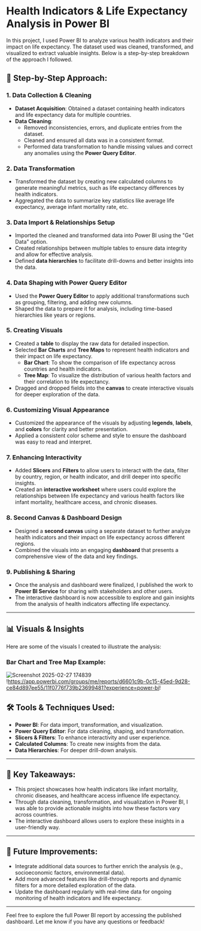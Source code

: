 # Health Indicators & Life Expectancy Analysis in Power BI

In this project, I used Power BI to analyze various health indicators and their impact on life expectancy. The dataset used was cleaned, transformed, and visualized to extract valuable insights. Below is a step-by-step breakdown of the approach I followed.

## 🚀 Step-by-Step Approach:

### 1. **Data Collection & Cleaning**
   - **Dataset Acquisition**: Obtained a dataset containing health indicators and life expectancy data for multiple countries.
   - **Data Cleaning**:
     - Removed inconsistencies, errors, and duplicate entries from the dataset.
     - Cleaned and ensured all data was in a consistent format.
     - Performed data transformation to handle missing values and correct any anomalies using the **Power Query Editor**.

### 2. **Data Transformation**
   - Transformed the dataset by creating new calculated columns to generate meaningful metrics, such as life expectancy differences by health indicators.
   - Aggregated the data to summarize key statistics like average life expectancy, average infant mortality rate, etc.

### 3. **Data Import & Relationships Setup**
   - Imported the cleaned and transformed data into Power BI using the "Get Data" option.
   - Created relationships between multiple tables to ensure data integrity and allow for effective analysis.
   - Defined **data hierarchies** to facilitate drill-downs and better insights into the data.

### 4. **Data Shaping with Power Query Editor**
   - Used the **Power Query Editor** to apply additional transformations such as grouping, filtering, and adding new columns.
   - Shaped the data to prepare it for analysis, including time-based hierarchies like years or regions.

### 5. **Creating Visuals**
   - Created a **table** to display the raw data for detailed inspection.
   - Selected **Bar Charts** and **Tree Maps** to represent health indicators and their impact on life expectancy.
     - **Bar Chart**: To show the comparison of life expectancy across countries and health indicators.
     - **Tree Map**: To visualize the distribution of various health factors and their correlation to life expectancy.
   - Dragged and dropped fields into the **canvas** to create interactive visuals for deeper exploration of the data.

### 6. **Customizing Visual Appearance**
   - Customized the appearance of the visuals by adjusting **legends**, **labels**, and **colors** for clarity and better presentation.
   - Applied a consistent color scheme and style to ensure the dashboard was easy to read and interpret.

### 7. **Enhancing Interactivity**
   - Added **Slicers** and **Filters** to allow users to interact with the data, filter by country, region, or health indicator, and drill deeper into specific insights.
   - Created an **interactive worksheet** where users could explore the relationships between life expectancy and various health factors like infant mortality, healthcare access, and chronic diseases.

### 8. **Second Canvas & Dashboard Design**
   - Designed a **second canvas** using a separate dataset to further analyze health indicators and their impact on life expectancy across different regions.
   - Combined the visuals into an engaging **dashboard** that presents a comprehensive view of the data and key findings.

### 9. **Publishing & Sharing**
   - Once the analysis and dashboard were finalized, I published the work to **Power BI Service** for sharing with stakeholders and other users.
   - The interactive dashboard is now accessible to explore and gain insights from the analysis of health indicators affecting life expectancy.

---

## 📊 Visuals & Insights

Here are some of the visuals I created to illustrate the analysis:

### Bar Chart and Tree Map Example:
![Screenshot 2025-02-27 174839](https://github.com/user-attachments/assets/0d7c56ad-32e1-4ec9-befe-d38573306905)
!https://app.powerbi.com/groups/me/reports/d6601c9b-0c15-45ed-9d28-ce84d897ee55/11f0776f739b23699481?experience=power-bi!


## 🛠 Tools & Techniques Used:
- **Power BI**: For data import, transformation, and visualization.
- **Power Query Editor**: For data cleaning, shaping, and transformation.
- **Slicers & Filters**: To enhance interactivity and user experience.
- **Calculated Columns**: To create new insights from the data.
- **Data Hierarchies**: For deeper drill-down analysis.

---

## 🎯 Key Takeaways:
- This project showcases how health indicators like infant mortality, chronic diseases, and healthcare access influence life expectancy.
- Through data cleaning, transformation, and visualization in Power BI, I was able to provide actionable insights into how these factors vary across countries.
- The interactive dashboard allows users to explore these insights in a user-friendly way.

---

## 📅 Future Improvements:
- Integrate additional data sources to further enrich the analysis (e.g., socioeconomic factors, environmental data).
- Add more advanced features like drill-through reports and dynamic filters for a more detailed exploration of the data.
- Update the dashboard regularly with real-time data for ongoing monitoring of health indicators and life expectancy.

---

Feel free to explore the full Power BI report by accessing the published dashboard. Let me know if you have any questions or feedback!
